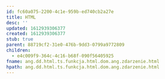 ```yaml
---
id: fc60a075-2200-4c1e-959b-ed740cb2a27e
title: HTML
desc: ''
updated: 1612939306377
created: 1612939306377
stub: true
parent: 88719cf2-31e0-476b-9dd3-0799a9772809
children:
  - e4c009f9-364c-4c16-b68f-090f56405925
fname: ang.dd.html.ts.funkcja.html.dom.ang.zdarzenie.html
hpath: ang.dd.html.ts.funkcja.html.dom.ang.zdarzenie.html
---
```



